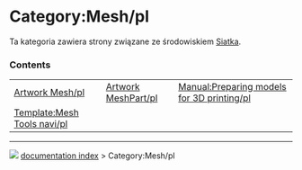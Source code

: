 # Category:Mesh/pl
Ta kategoria zawiera strony związane ze środowiskiem [Siatka](Mesh_Workbench/pl.md).

### Contents

|     |     |     |
| --- | --- | --- |
| [Artwork Mesh/pl](Artwork_Mesh/pl.md) | [Artwork MeshPart/pl](Artwork_MeshPart/pl.md) | [Manual:Preparing models for 3D printing/pl](Manual_Preparing_models_for_3D_printing/pl.md) |
| [Template:Mesh Tools navi/pl](Template_Mesh_Tools_navi/pl.md) |



---
![](images/Right_arrow.png) [documentation index](../README.md) > Category:Mesh/pl
